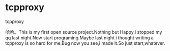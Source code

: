 tcpproxy
========

tcpproxy

哈哈。This is my first open source project.Nothing but Happy.I stopped my qq last night.Now start programing.Maybe last night i thought writing a tcpproxy is so hard for me.Bug now you see,i made it.So just start,whatever.
